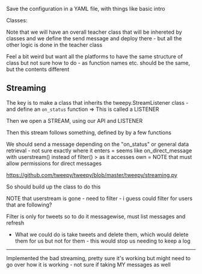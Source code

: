 Save the configuration in a YAML file, with things like basic intro


Classes:

Note that we will have an overall teacher class that will be inhereted by classes and we define the send message and deploy there - but all the other logic is done in the teacher class

Feel a bit weird but want all the platforms to have the same structure of class but not sure how to do - as function names etc. should be the same, but the contents different

## Streaming
The key is to make a class that inherits the tweepy.StreamListener class - and define an `on_status` function => This is called a LISTENER

Then we open a STREAM, using our API and LISTENER

Then this stream follows something, defined by by a few functions

We should send a message depending on the "on_status" or general data retrieval - not sure exactly where it enters
= seems like on_direct_message with userstream() instead of filter() > as it accesses own
= NOTE that must allow permissions for direct messages

https://github.com/tweepy/tweepy/blob/master/tweepy/streaming.py

So should build up the class to do this

NOTE that userstream is gone - need to filter - i guess could filter for users that are following?

Filter is only for tweets so to do it messagewise, must list messages and refresh
- What we could do is take tweets and delete them, which would delete them for us but not for them - this would stop us needing to keep a log

------------
Implemented the bad streaming, pretty sure it's working but might need to go over how it is working - not sure if taking MY messages as well
